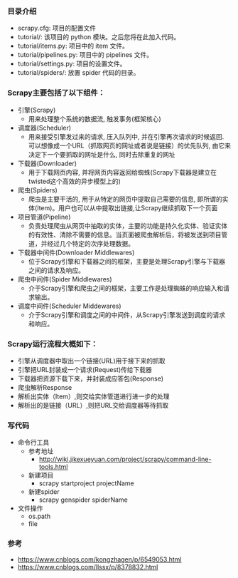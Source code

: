 ### 目录介绍
- scrapy.cfg: 项目的配置文件
- tutorial/: 该项目的 python 模块。之后您将在此加入代码。
- tutorial/items.py: 项目中的 item 文件。
- tutorial/pipelines.py: 项目中的 pipelines 文件。
- tutorial/settings.py: 项目的设置文件。
- tutorial/spiders/: 放置 spider 代码的目录。


### Scrapy主要包括了以下组件：

- 引擎(Scrapy)
    - 用来处理整个系统的数据流, 触发事务(框架核心)
- 调度器(Scheduler)
    - 用来接受引擎发过来的请求, 压入队列中, 并在引擎再次请求的时候返回. 可以想像成一个URL（抓取网页的网址或者说是链接）的优先队列, 由它来决定下一个要抓取的网址是什么, 同时去除重复的网址
- 下载器(Downloader)
    - 用于下载网页内容, 并将网页内容返回给蜘蛛(Scrapy下载器是建立在twisted这个高效的异步模型上的)
- 爬虫(Spiders)
    - 爬虫是主要干活的, 用于从特定的网页中提取自己需要的信息, 即所谓的实体(Item)。用户也可以从中提取出链接,让Scrapy继续抓取下一个页面
- 项目管道(Pipeline)
    - 负责处理爬虫从网页中抽取的实体，主要的功能是持久化实体、验证实体的有效性、清除不需要的信息。当页面被爬虫解析后，将被发送到项目管道，并经过几个特定的次序处理数据。
- 下载器中间件(Downloader Middlewares)
    - 位于Scrapy引擎和下载器之间的框架，主要是处理Scrapy引擎与下载器之间的请求及响应。
- 爬虫中间件(Spider Middlewares)
    - 介于Scrapy引擎和爬虫之间的框架，主要工作是处理蜘蛛的响应输入和请求输出。
- 调度中间件(Scheduler Middewares)
    - 介于Scrapy引擎和调度之间的中间件，从Scrapy引擎发送到调度的请求和响应。
    
    
### Scrapy运行流程大概如下：

- 引擎从调度器中取出一个链接(URL)用于接下来的抓取
- 引擎把URL封装成一个请求(Request)传给下载器
- 下载器把资源下载下来，并封装成应答包(Response)
- 爬虫解析Response
- 解析出实体（Item）,则交给实体管道进行进一步的处理
- 解析出的是链接（URL）,则把URL交给调度器等待抓取


### 写代码
- 命令行工具
    - 参考地址
        - http://wiki.jikexueyuan.com/project/scrapy/command-line-tools.html
    - 新建项目
        - scrapy startproject projectName
    - 新建spider
        - scrapy genspider spiderName
- 文件操作
    - os.path
    - file


### 参考
- https://www.cnblogs.com/kongzhagen/p/6549053.html
- https://www.cnblogs.com/llssx/p/8378832.html